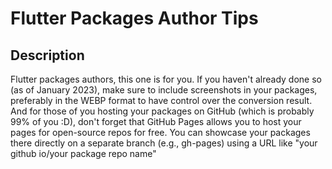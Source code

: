 # Flutter Packages Author Tips

## Description

Flutter packages authors, this one is for you. If you haven't already done so (as of January 2023), make sure to include screenshots in your packages, preferably in the WEBP format to have control over the conversion result. And for those of you hosting your packages on GitHub (which is probably 99% of you :D), don't forget that GitHub Pages allows you to host your pages for open-source repos for free. You can showcase your packages there directly on a separate branch (e.g., gh-pages) using a URL like "your github io/your package repo name"
